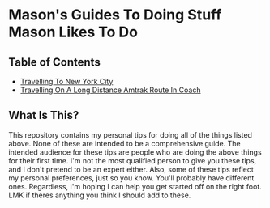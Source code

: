# Mason's Guides To Doing Stuff Mason Likes To Do

## Table of Contents

* [Travelling To New York City](nyc/README.md)
* [Travelling On A Long Distance Amtrak Route In Coach](amtrak/README.md)

## What Is This?

This repository contains my personal tips for doing all of the things listed above. None of these are intended
to be a comprehensive guide. The intended audience for these tips are people who are doing the above things for 
their first time. I'm not the most qualified person to give you these tips, and I don't pretend to be an expert 
either. Also, some of these tips reflect my personal preferences, just so you know. You'll probably have different
ones. Regardless, I'm hoping I can help you get started off on the right foot. LMK if theres anything you think I 
should add to these. 
